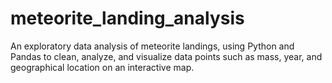 # meteorite_landing_analysis
An exploratory data analysis of meteorite landings, using Python and Pandas to clean, analyze, and visualize data points such as mass, year, and geographical location on an interactive map.

